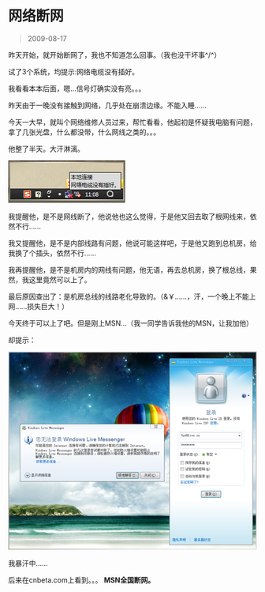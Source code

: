# 网络断网 

> 2009-08-17

<div class="pcs-article-content_ptkaiapt4bxy_baiduscarticle" id="detailArticleContent_ptkaiapt4bxy_baiduscarticle">
 <p>
  昨天开始，就开始断网了，我也不知道怎么回事。（我也没干坏事^/^）
 </p>
 <p>
  试了3个系统，均提示:网络电缆没有插好。
 </p>
 <p>
  我看看本本后面，嗯...信号灯确实没有亮。。。
 </p>
 <p>
  昨天由于一晚没有接触到网络，几乎处在崩溃边缘。不能入睡……
 </p>
 <p>
  今天一大早，就叫个网络维修人员过来，帮忙看看，他起初是怀疑我电脑有问题，拿了几张光盘，什么都没带，什么网线之类的。。。
 </p>
 <p>
  他整了半天。大汗淋漓。
 </p>
 <p>
  <img class="blogimg" small="0" src="images/1897dc5da04e9229cceef898a2c5ab15.jpg"/>
 </p>
 <p>
  我提醒他，是不是网线断了，他说他也这么觉得，于是他又回去取了根网线来，依然不行……
 </p>
 <p>
  我又提醒他，是不是内部线路有问题，他说可能这样吧，于是他又跑到总机房，给我换了个插头，依然不行……
 </p>
 <p>
  我再提醒他，是不是机房内的网线有问题，他无语，再去总机房，换了根总线，果然，我这里竟然可以上了。
 </p>
 <p>
  最后原因查出了：是机房总线的线路老化导致的。（&amp;￥……，汗，一个晚上不能上网……损失巨大！）
 </p>
 <p>
  今天终于可以上了吧。但是刚上MSN...（我一同学告诉我他的MSN，让我加他）
 </p>
 <p>
  却提示：
 </p>
 <p>
  <img class="blogimg" small="0" src="images/3f676a6cbd1bf018a3185f024233ab35.jpg"/>
 </p>
 <p>
  我暴汗中……
 </p>
 <p>
  后来在cnbeta.com上看到。。。
  <strong>
   MSN全国断网。
  </strong>
 </p>
 <p>
 </p>
</div>


